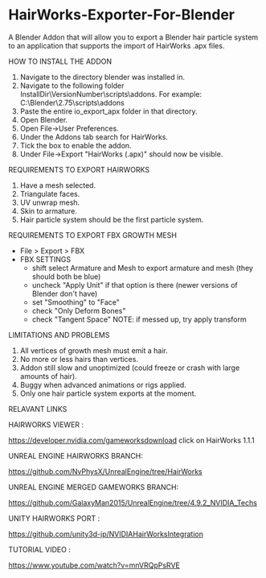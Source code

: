 # HairWorks-Exporter-For-Blender
A Blender Addon that will allow you to export a Blender hair particle system to an application that supports the import of HairWorks .apx files.

HOW TO INSTALL THE ADDON

1. Navigate to the directory blender was installed in.
2. Navigate to the following folder InstallDir\VersionNumber\scripts\addons. For example: C:\Blender\2.75\scripts\addons
3. Paste the entire io_export_apx folder in that directory.
4. Open Blender.
5. Open File->User Preferences.
6. Under the Addons tab search for HairWorks.
7. Tick the box to enable the addon.
8. Under File->Export "HairWorks (.apx)" should now be visible.

REQUIREMENTS TO EXPORT HAIRWORKS

1. Have a mesh selected.
2. Triangulate faces.
3. UV unwrap mesh.
4. Skin to armature.
5. Hair particle system should be the first particle system.

REQUIREMENTS TO EXPORT FBX GROWTH MESH

- File > Export > FBX
- FBX SETTINGS
	- shift select Armature and Mesh to export armature and mesh (they should both be blue)
	- uncheck "Apply Unit" if that option is there (newer versions of Blender don't have)
	- set "Smoothing" to "Face"
	- check "Only Deform Bones"
	- check "Tangent Space"
	NOTE: if messed up, try apply transform

LIMITATIONS AND PROBLEMS

1. All vertices of growth mesh must emit a hair.
2. No more or less hairs than vertices.
3. Addon still slow and unoptimized (could freeze or crash with large amounts of hair).
4. Buggy when advanced animations or rigs applied.
5. Only one hair particle system exports at the moment.

RELAVANT LINKS

HAIRWORKS VIEWER :

https://developer.nvidia.com/gameworksdownload
click on HairWorks 1.1.1

UNREAL ENGINE HAIRWORKS BRANCH:

https://github.com/NvPhysX/UnrealEngine/tree/HairWorks

UNREAL ENGINE MERGED GAMEWORKS BRANCH:

https://github.com/GalaxyMan2015/UnrealEngine/tree/4.9.2_NVIDIA_Techs

UNITY HAIRWORKS PORT :

https://github.com/unity3d-jp/NVIDIAHairWorksIntegration

TUTORIAL VIDEO :

https://www.youtube.com/watch?v=mnVRQpPsRVE
